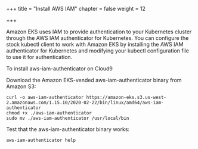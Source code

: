 +++
title = "Install AWS IAM"
chapter = false
weight = 12

+++

Amazon EKS uses IAM to provide authentication to your Kubernetes cluster through the AWS IAM authenticator for Kubernetes. You can configure the stock kubectl client to work with Amazon EKS by installing the AWS IAM authenticator for Kubernetes and modifying your kubectl configuration file to use it for authentication.

To install aws-iam-authenticator on Cloud9

Download the Amazon EKS-vended aws-iam-authenticator binary from Amazon S3:

```
curl -o aws-iam-authenticator https://amazon-eks.s3.us-west-2.amazonaws.com/1.15.10/2020-02-22/bin/linux/amd64/aws-iam-authenticator
chmod +x ./aws-iam-authenticator
sudo mv ./aws-iam-authenticator /usr/local/bin
```

Test that the aws-iam-authenticator binary works:

```
aws-iam-authenticator help
```

